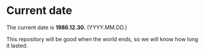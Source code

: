 # Current date

The current date is **1986.12.30.** (YYYY.MM.DD.)

This repository will be good when the world ends, so we will know how long it lasted.